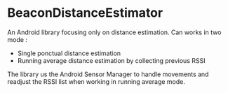 # BeaconDistanceEstimator
An Android library focusing only on distance estimation. Can works in two mode : 

- Single ponctual distance estimation
- Running average distance estimation by collecting previous RSSI

The library us the Android Sensor Manager to handle movements and readjust the RSSI list when working in running average mode.
